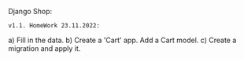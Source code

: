 Django Shop:

    v1.1. HomeWork 23.11.2022:
a) Fill in the data.
b) Create a 'Cart' app. Add a Cart model.
c) Create a migration and apply it.